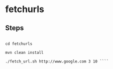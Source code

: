 # fetchurls

## Steps

```` git clone https://github.com/jpsingarayar/fetchurls.git

cd fetchurls

mvn clean install

./fetch_url.sh http://www.google.com 3 10 ````

